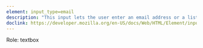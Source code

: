 ```yaml
---
element: input_type=email
description: "This input lets the user enter an email address or a list of addresses if the 'multipe' attribute is specified "
doclink: https://developer.mozilla.org/en-US/docs/Web/HTML/Element/input/email
---
```


<p>Role: textbox </p>
